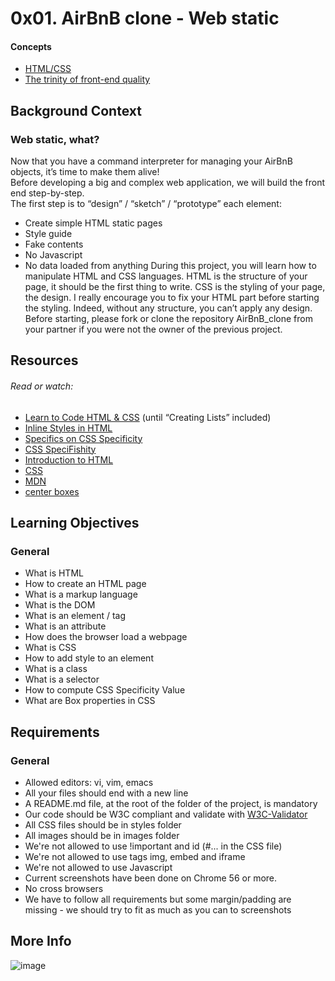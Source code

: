 # 0x01. AirBnB clone - Web static

#### Concepts
- [HTML/CSS](https://intranet.alxswe.com/concepts/2)
- [The trinity of front-end quality](https://intranet.alxswe.com/concepts/4)

## Background Context
### Web static, what?  
Now that you have a command interpreter for managing your AirBnB objects, it’s time to make them alive!  
Before developing a big and complex web application, we will build the front end step-by-step.  
The first step is to “design” / “sketch” / “prototype” each element:  
- Create simple HTML static pages  
- Style guide  
- Fake contents  
- No Javascript  
- No data loaded from anything
During this project, you will learn how to manipulate HTML and CSS languages. HTML is the structure of your page, it should be the first thing to write. CSS is the styling of your page, the design. I really encourage you to fix your HTML part before starting the styling. Indeed, without any structure, you can’t apply any design.  
Before starting, please fork or clone the repository AirBnB_clone from your partner if you were not the owner of the previous project.  
## Resources
###### Read or watch:
- [Learn to Code HTML & CSS](https://intranet.alxswe.com/rltoken/T9KyiA6_Tm3Ny6oTn08S-A) (until “Creating Lists” included)
- [Inline Styles in HTML](https://intranet.alxswe.com/rltoken/7NdYbImFNofpB_FXXn3otg)
- [Specifics on CSS Specificity](https://intranet.alxswe.com/rltoken/z_OTPFCjmhXJJi7KJqBCbQ)
- [CSS SpeciFishity](https://intranet.alxswe.com/rltoken/orI812cozq-yd2769VdM_w)
- [Introduction to HTML](https://intranet.alxswe.com/rltoken/okP4V3RxFXHkEcQo19AnuQ)
- [CSS](https://intranet.alxswe.com/rltoken/Ir8Ka59FO6Z_vJQ-gkSG_w)
- [MDN](https://intranet.alxswe.com/rltoken/BpSXtcWOGH0UT4XLCoQyJg)
- [center boxes](https://intranet.alxswe.com/rltoken/Tlje4XYwyZbUfHkQWGi1WQ)

## Learning Objectives
### General
- What is HTML
- How to create an HTML page
- What is a markup language
- What is the DOM
- What is an element / tag
- What is an attribute
- How does the browser load a webpage
- What is CSS
- How to add style to an element
- What is a class
- What is a selector
- How to compute CSS Specificity Value
- What are Box properties in CSS

## Requirements
### General
- Allowed editors: vi, vim, emacs
- All your files should end with a new line
- A README.md file, at the root of the folder of the project, is mandatory
- Our code should be W3C compliant and validate with [W3C-Validator](https://intranet.alxswe.com/rltoken/RGLQtJVf7Ga3mU8NX9zADQ)
- All CSS files should be in styles folder
- All images should be in images folder
- We're not allowed to use !important and id (#... in the CSS file)
- We're not allowed to use tags img, embed and iframe
- We're not allowed to use Javascript
- Current screenshots have been done on Chrome 56 or more.
- No cross browsers
- We have to follow all requirements but some margin/padding are missing - we should try to fit as much as you can to screenshots

## More Info
![image](https://s3.amazonaws.com/intranet-projects-files/concepts/74/hbnb_step1.png)
